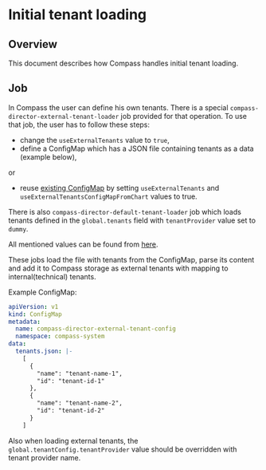 # Initial tenant loading

## Overview
This document describes how Compass handles initial tenant loading.

## Job

In Compass the user can define his own tenants. There is a special `compass-director-external-tenant-loader` job provided for that operation. To use that job, the user has to follow these steps:
 - change the `useExternalTenants` value to `true`, 
 - define a ConfigMap which has a JSON file containing tenants as a data (example below),
 
or 
 - reuse [existing ConfigMap](../../chart/compass/charts/director/templates/configmap-external-tenant-config.yaml) by setting `useExternalTenants` and `useExternalTenantsConfigMapFromChart` values to true.

There is also `compass-director-default-tenant-loader` job which loads tenants defined in the `global.tenants` field with `tenantProvider` value set to `dummy`.

All mentioned values can be found from [here](../../chart/compass/values.yaml).

These jobs load the file with tenants from the ConfigMap, parse its content and add it to Compass storage as external tenants with mapping to internal(technical) tenants.

Example ConfigMap:
```yaml
apiVersion: v1
kind: ConfigMap
metadata:
  name: compass-director-external-tenant-config
  namespace: compass-system
data:
  tenants.json: |-
    [
      {
        "name": "tenant-name-1",
        "id": "tenant-id-1"
      },
      {
        "name": "tenant-name-2",
        "id": "tenant-id-2"
      }
    ]
```

Also when loading external tenants, the `global.tenantConfig.tenantProvider` value should be overridden with tenant provider name.
